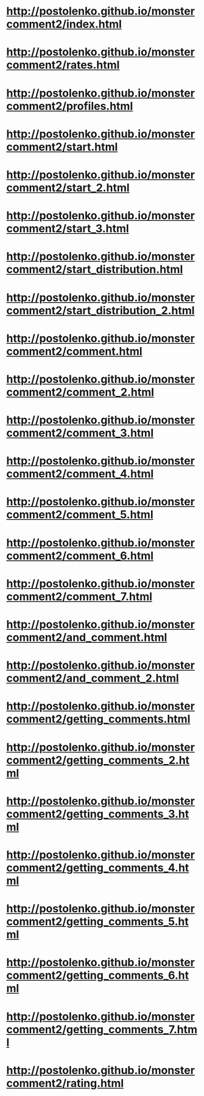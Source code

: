# http://postolenko.github.io/monstercomment2/index.html
# http://postolenko.github.io/monstercomment2/rates.html
# http://postolenko.github.io/monstercomment2/profiles.html
# http://postolenko.github.io/monstercomment2/start.html
# http://postolenko.github.io/monstercomment2/start_2.html
# http://postolenko.github.io/monstercomment2/start_3.html
# http://postolenko.github.io/monstercomment2/start_distribution.html
# http://postolenko.github.io/monstercomment2/start_distribution_2.html
# http://postolenko.github.io/monstercomment2/comment.html
# http://postolenko.github.io/monstercomment2/comment_2.html
# http://postolenko.github.io/monstercomment2/comment_3.html
# http://postolenko.github.io/monstercomment2/comment_4.html
# http://postolenko.github.io/monstercomment2/comment_5.html
# http://postolenko.github.io/monstercomment2/comment_6.html
# http://postolenko.github.io/monstercomment2/comment_7.html
# http://postolenko.github.io/monstercomment2/and_comment.html
# http://postolenko.github.io/monstercomment2/and_comment_2.html
# http://postolenko.github.io/monstercomment2/getting_comments.html
# http://postolenko.github.io/monstercomment2/getting_comments_2.html
# http://postolenko.github.io/monstercomment2/getting_comments_3.html
# http://postolenko.github.io/monstercomment2/getting_comments_4.html
# http://postolenko.github.io/monstercomment2/getting_comments_5.html
# http://postolenko.github.io/monstercomment2/getting_comments_6.html
# http://postolenko.github.io/monstercomment2/getting_comments_7.html
# http://postolenko.github.io/monstercomment2/rating.html